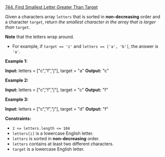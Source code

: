 [744. Find Smallest Letter Greater Than Target](https://leetcode.com/problems/find-smallest-letter-greater-than-target/)

Given a characters array `letters` that is sorted in **non-decreasing** order and a character `target`, return _the smallest character in the array that is larger than_ `target`.

**Note** that the letters wrap around.

*   For example, if `target == 'z'` and `letters == ['a', 'b']`, the answer is `'a'`.

**Example 1:**

**Input:** letters = \["c","f","j"\], target = "a"
**Output:** "c"

**Example 2:**

**Input:** letters = \["c","f","j"\], target = "c"
**Output:** "f"

**Example 3:**

**Input:** letters = \["c","f","j"\], target = "d"
**Output:** "f"

**Constraints:**

*   `2 <= letters.length <= 104`
*   `letters[i]` is a lowercase English letter.
*   `letters` is sorted in **non-decreasing** order.
*   `letters` contains at least two different characters.
*   `target` is a lowercase English letter.